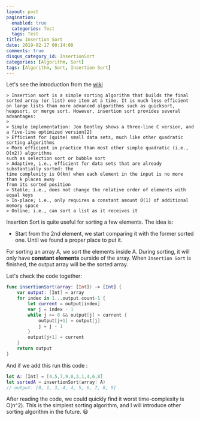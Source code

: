 ```yaml
---
layout: post
pagination:
  enabled: true
  categories: Test
  tags: Test
title: Insertion Sort
date: 2019-02-17 00:14:00
comments: true
disqus_category_id: InsertionSort
categories: [Algorithm, Sort]
tags: [Algorithm, Sort, Insertion Sort]
---
```


Let's see the introduction from the [wiki](https://en.wikipedia.org/wiki/Insertion_sort)

```
> Insertion sort is a simple sorting algorithm that builds the final sorted array (or list) one item at a time. It is much less efficient on large lists than more advanced algorithms such as quicksort, heapsort, or merge sort. However, insertion sort provides several advantages:
> 
> Simple implementation: Jon Bentley shows a three-line C version, and a five-line optimized version[2]
> Efficient for (quite) small data sets, much like other quadratic sorting algorithms
> More efficient in practice than most other simple quadratic (i.e., O(n2)) algorithms
such as selection sort or bubble sort
> Adaptive, i.e., efficient for data sets that are already substantially sorted: the
time complexity is O(kn) when each element in the input is no more than k places away
from its sorted position
> Stable; i.e., does not change the relative order of elements with equal keys
> In-place; i.e., only requires a constant amount O(1) of additional memory space
> Online; i.e., can sort a list as it receives it
```

Insertion Sort is quite useful for sorting a few elements. The idea is:
- Start from the 2nd element, we start comparing it with the former sorted one. Until we found a proper place to put it.

For sorting an array A, we sort the elements inside A. During sorting, it will only have **constant elements** ourside of the array. When `Insertion Sort` is finished, the output array will be the sorted array.

Let's check the code together:
```swift
func insertionSort(array: [Int]) -> [Int] {
    var output: [Int] = array
    for index in 1...output.count-1 {
        let current = output[index]
        var j = index - 1
        while j >= 0 && output[j] > current {
            output[j+1] = output[j]
            j = j - 1
        }
        output[j+1] = current
    }
    return output
}
```

And if we add this run this code :
```swift
let A: [Int] = [4,5,7,9,0,3,1,4,6,8]
let sortedA = insertionSort(array: A)
// output: [0, 1, 3, 4, 4, 5, 6, 7, 8, 9]
```

After reading the code, we could quickly find it worst time-complexity is O(n^2).
This is the simplest sorting algorithm, and I will introduce other sorting algorithm in the future. :satisfied:
